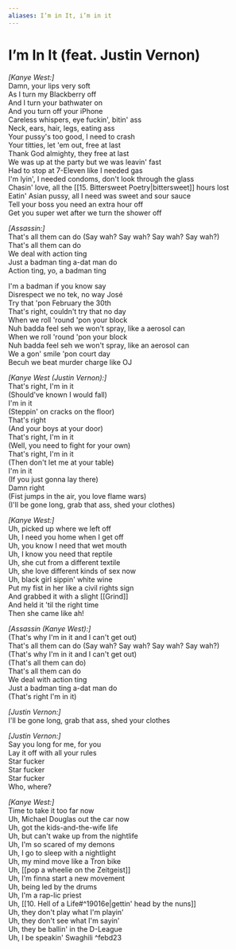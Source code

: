 ```yaml
---
aliases: I’m in It, i’m in it
---
```


# I’m In It (feat. Justin Vernon)

_[Kanye West:]_  
Damn, your lips very soft  
As I turn my Blackberry off  
And I turn your bathwater on  
And you turn off your iPhone  
Careless whispers, eye fuckin', bitin' ass  
Neck, ears, hair, legs, eating ass  
Your pussy's too good, I need to crash  
Your titties, let 'em out, free at last  
Thank God almighty, they free at last  
We was up at the party but we was leavin' fast  
Had to stop at 7-Eleven like I needed gas  
I'm lyin', I needed condoms, don't look through the glass  
Chasin' love, all the [[15. Bittersweet Poetry|bittersweet]] hours lost  
Eatin' Asian pussy, all I need was sweet and sour sauce  
Tell your boss you need an extra hour off  
Get you super wet after we turn the shower off  

_[Assassin:]_  
That's all them can do (Say wah? Say wah? Say wah? Say wah?)  
That's all them can do  
We deal with action ting  
Just a badman ting a-dat man do  
Action ting, yo, a badman ting  

I'm a badman if you know say  
Disrespect we no tek, no way José  
Try that 'pon February the 30th  
That's right, couldn't try that no day  
When we roll 'round 'pon your block  
Nuh badda feel seh we won't spray, like a aerosol can  
When we roll 'round 'pon your block  
Nuh badda feel seh we won't spray, like an aerosol can  
We a gon' smile 'pon court day  
Becuh we beat murder charge like OJ  

_[Kanye West (Justin Vernon):]_  
That's right, I'm in it  
(Should've known I would fall)  
I'm in it  
(Steppin' on cracks on the floor)  
That's right  
(And your boys at your door)  
That's right, I'm in it  
(Well, you need to fight for your own)  
That's right, I'm in it  
(Then don't let me at your table)  
I'm in it  
(If you just gonna lay there)  
Damn right  
(Fist jumps in the air, you love flame wars)  
(I'll be gone long, grab that ass, shed your clothes)  

_[Kanye West:]_  
Uh, picked up where we left off  
Uh, I need you home when I get off  
Uh, you know I need that wet mouth  
Uh, I know you need that reptile  
Uh, she cut from a different textile  
Uh, she love different kinds of sex now  
Uh, black girl sippin' white wine  
Put my fist in her like a civil rights sign  
And grabbed it with a slight [[Grind]]  
And held it 'til the right time  
Then she came like ah!  

_[Assassin (Kanye West):]_  
(That's why I'm in it and I can't get out)  
That's all them can do (Say wah? Say wah? Say wah? Say wah?)  
(That's why I'm in it and I can't get out)  
(That's all them can do)  
That's all them can do  
We deal with action ting  
Just a badman ting a-dat man do  
(That's right I'm in it)  

_[Justin Vernon:]_  
I'll be gone long, grab that ass, shed your clothes  

_[Justin Vernon:]_  
Say you long for me, for you  
Lay it off with all your rules  
Star fucker  
Star fucker  
Star fucker  
Who, where?  

_[Kanye West:]_  
Time to take it too far now  
Uh, Michael Douglas out the car now  
Uh, got the kids-and-the-wife life  
Uh, but can't wake up from the nightlife  
Uh, I'm so scared of my demons  
Uh, I go to sleep with a nightlight  
Uh, my mind move like a Tron bike  
Uh, [[pop a wheelie on the Zeitgeist]]  
Uh, I'm finna start a new movement  
Uh, being led by the drums  
Uh, I'm a rap-lic priest  
Uh, [[10. Hell of a Life#^19016e|gettin' head by the nuns]]  
Uh, they don't play what I'm playin'  
Uh, they don't see what I'm sayin'  
Uh, they be ballin' in the D-League  
Uh, I be speakin' Swaghili ^febd23
